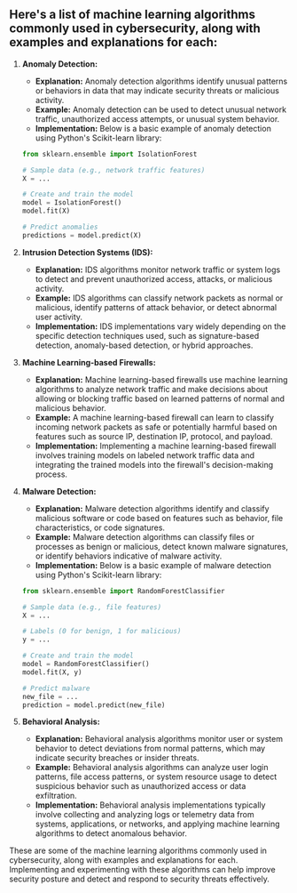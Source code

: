 ## Here's a list of machine learning algorithms commonly used in cybersecurity, along with examples and explanations for each:

1. **Anomaly Detection:**
   - **Explanation:** Anomaly detection algorithms identify unusual patterns or behaviors in data that may indicate security threats or malicious activity.
   - **Example:** Anomaly detection can be used to detect unusual network traffic, unauthorized access attempts, or unusual system behavior.
   - **Implementation:** Below is a basic example of anomaly detection using Python's Scikit-learn library:

   ```python
   from sklearn.ensemble import IsolationForest

   # Sample data (e.g., network traffic features)
   X = ...

   # Create and train the model
   model = IsolationForest()
   model.fit(X)

   # Predict anomalies
   predictions = model.predict(X)
   ```

2. **Intrusion Detection Systems (IDS):**
   - **Explanation:** IDS algorithms monitor network traffic or system logs to detect and prevent unauthorized access, attacks, or malicious activity.
   - **Example:** IDS algorithms can classify network packets as normal or malicious, identify patterns of attack behavior, or detect abnormal user activity.
   - **Implementation:** IDS implementations vary widely depending on the specific detection techniques used, such as signature-based detection, anomaly-based detection, or hybrid approaches.

3. **Machine Learning-based Firewalls:**
   - **Explanation:** Machine learning-based firewalls use machine learning algorithms to analyze network traffic and make decisions about allowing or blocking traffic based on learned patterns of normal and malicious behavior.
   - **Example:** A machine learning-based firewall can learn to classify incoming network packets as safe or potentially harmful based on features such as source IP, destination IP, protocol, and payload.
   - **Implementation:** Implementing a machine learning-based firewall involves training models on labeled network traffic data and integrating the trained models into the firewall's decision-making process.

4. **Malware Detection:**
   - **Explanation:** Malware detection algorithms identify and classify malicious software or code based on features such as behavior, file characteristics, or code signatures.
   - **Example:** Malware detection algorithms can classify files or processes as benign or malicious, detect known malware signatures, or identify behaviors indicative of malware activity.
   - **Implementation:** Below is a basic example of malware detection using Python's Scikit-learn library:

   ```python
   from sklearn.ensemble import RandomForestClassifier

   # Sample data (e.g., file features)
   X = ...

   # Labels (0 for benign, 1 for malicious)
   y = ...

   # Create and train the model
   model = RandomForestClassifier()
   model.fit(X, y)

   # Predict malware
   new_file = ...
   prediction = model.predict(new_file)
   ```

5. **Behavioral Analysis:**
   - **Explanation:** Behavioral analysis algorithms monitor user or system behavior to detect deviations from normal patterns, which may indicate security breaches or insider threats.
   - **Example:** Behavioral analysis algorithms can analyze user login patterns, file access patterns, or system resource usage to detect suspicious behavior such as unauthorized access or data exfiltration.
   - **Implementation:** Behavioral analysis implementations typically involve collecting and analyzing logs or telemetry data from systems, applications, or networks, and applying machine learning algorithms to detect anomalous behavior.

These are some of the machine learning algorithms commonly used in cybersecurity, along with examples and explanations for each. Implementing and experimenting with these algorithms can help improve security posture and detect and respond to security threats effectively.
